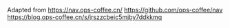 Adapted from
https://nav.ops-coffee.cn/
https://github.com/ops-coffee/nav
https://blog.ops-coffee.cn/s/jrszzcbeic5mjby7ddkkmq

